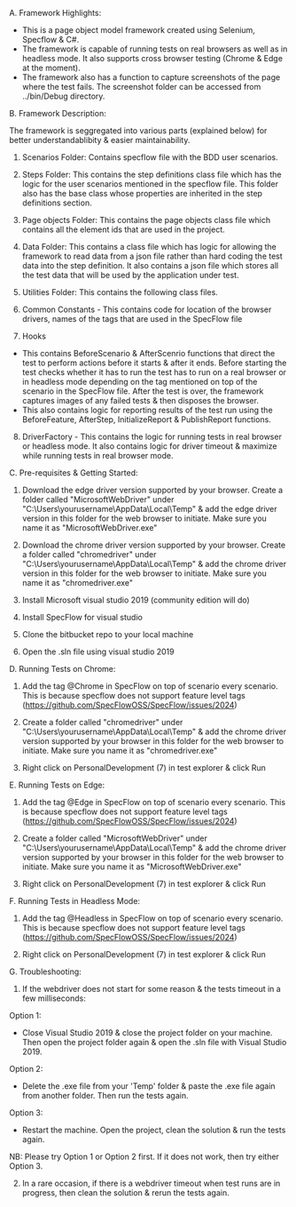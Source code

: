 A. Framework Highlights:

- This is a page object model framework created using Selenium, Specflow & C#. 
- The framework is capable of running tests on real browsers as well as in headless mode. It also supports cross browser testing (Chrome & Edge at the moment). 
- The framework also has a function to capture screenshots of the page where the test fails. The screenshot folder can be accessed from ../bin/Debug directory.


B. Framework Description:

The framework is seggregated into various parts (explained below) for better understandablibity & easier maintainability.

1. Scenarios Folder: Contains specflow file with the BDD user scenarios.

2. Steps Folder: This contains the step definitions class file which has the logic for the user scenarios mentioned in the specflow file. This folder also has the base class whose properties are inherited in the step definitions section.

3. Page objects Folder: This contains the page objects class file which contains all the element ids that are used in the project.

4. Data Folder: This contains a class file which has logic for allowing the framework to read data from a json file rather than hard coding the test data into the step definition. It also contains a json file which stores all the test data that will be used by the application under test.

5. Utilities Folder: This contains the following class files.

6. Common Constants - This contains code for location of the browser drivers, names of the tags that are used in the SpecFlow file

7. Hooks 
- This contains BeforeScenario & AfterScenrio functions that direct the test to perform actions before it starts & after it ends. Before starting the test checks whether it has to run the test has to run on a real browser or in headless mode depending on the tag mentioned on top of the scenario in the SpecFlow file. After the test is over, the framework captures images of any failed tests & then disposes the browser.
- This also contains logic for reporting results of the test run using the BeforeFeature, AfterStep, InitializeReport & PublishReport functions.

8. DriverFactory - This contains the logic for running tests in real browser or headless mode. It also contains logic for driver timeout & maximize while running tests in real browser mode.


C. Pre-requisites & Getting Started:

1. Download the edge driver version supported by your browser. Create a folder called "MicrosoftWebDriver" under "C:\Users\yourusername\AppData\Local\Temp" & add the edge driver version in this folder for the web browser to initiate. Make sure you name it as "MicrosoftWebDriver.exe"

2. Download the chrome driver version supported by your browser. Create a folder called "chromedriver" under "C:\Users\yourusername\AppData\Local\Temp" & add the chrome driver version in this folder for the web browser to initiate. Make sure you name it as "chromedriver.exe"

3. Install Microsoft visual studio 2019 (community edition will do)

4. Install SpecFlow for visual studio

5. Clone the bitbucket repo to your local machine

6. Open the .sln file using visual studio 2019


D. Running Tests on Chrome:

1. Add the tag @Chrome in SpecFlow on top of scenario every scenario. This is because specflow does not support feature level tags (https://github.com/SpecFlowOSS/SpecFlow/issues/2024)

2. Create a folder called "chromedriver" under "C:\Users\yourusername\AppData\Local\Temp" & add the chrome driver version supported by your browser in this folder for the web browser to initiate. Make sure you name it as "chromedriver.exe"

3. Right click on PersonalDevelopment (7) in test explorer & click Run


E. Running Tests on Edge:

1. Add the tag @Edge in SpecFlow on top of scenario every scenario. This is because specflow does not support feature level tags (https://github.com/SpecFlowOSS/SpecFlow/issues/2024)

2. Create a folder called "MicrosoftWebDriver" under "C:\Users\yourusername\AppData\Local\Temp" & add the chrome driver version supported by your browser in this folder for the web browser to initiate. Make sure you name it as "MicrosoftWebDriver.exe"

3. Right click on PersonalDevelopment (7) in test explorer & click Run


F. Running Tests in Headless Mode:

1. Add the tag @Headless in SpecFlow on top of scenario every scenario. This is because specflow does not support feature level tags (https://github.com/SpecFlowOSS/SpecFlow/issues/2024)

2. Right click on PersonalDevelopment (7) in test explorer & click Run


G. Troubleshooting:

1. If the webdriver does not start for some reason & the tests timeout in a few milliseconds:

Option 1:
-  Close Visual Studio 2019 & close the project folder on your machine. Then open the project folder again & open the .sln file with Visual Studio 2019.

Option 2:
-  Delete the .exe file from your 'Temp' folder & paste the .exe file again from another folder. Then run the tests again.  

Option 3:
- Restart the machine. Open the project, clean the solution & run the tests again.

NB: Please try Option 1 or Option 2 first. If it does not work, then try either Option 3.

2. In a rare occasion, if there is a webdriver timeout when test runs are in progress, then clean the solution & rerun the tests again.
